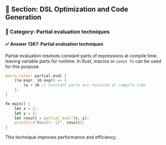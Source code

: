 ## 📘 Section: DSL Optimization and Code Generation  
### 🔹 Category: Partial evaluation techniques  
#### ✅ Answer 1367: Partial evaluation techniques

Partial evaluation resolves constant parts of expressions at compile time, leaving variable parts for runtime. In Rust, macros or `const fn` can be used for this purpose.

```rust
macro_rules! partial_eval {
    ($a:expr, $b:expr) => {
        $a + $b // Constant parts are resolved at compile time
    };
}

fn main() {
    let x = 2;
    let y = 3;
    let result = partial_eval!(x, y);
    println!("Result: {}", result);
}
```
This technique improves performance and efficiency.
